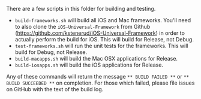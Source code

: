 
There are a few scripts in this folder for building and testing.

  * `build-frameworks.sh` will build all iOS and Mac frameworks. You'll need
    to also clone the `iOS-Universal-Framework` from Github 
	(https://github.com/kstenerud/iOS-Universal-Framework) in order to actually
    perform the build for iOS. This will build for Release, not Debug.
  * `test-frameworks.sh` will run the unit tests for the frameworks. This will
    build for Debug, not Release.
  * `build-macapps.sh` will build the Mac OSX applications for Release.
  * `build-iosapps.sh` will build the iOS applications for Release.
  
Any of these commands will return the message `** BUILD FAILED **` or
`** BUILD SUCCEEDED **` on completion. For those which failed, please file
issues on GitHub with the text of the build log.



